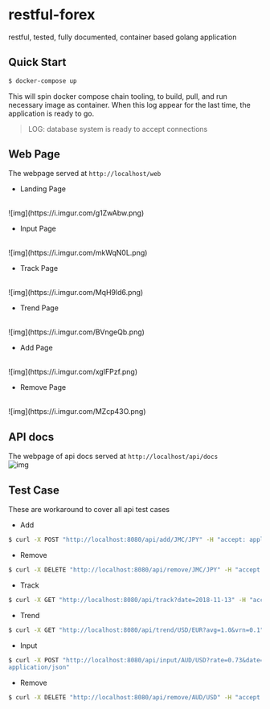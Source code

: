 # restful-forex
restful, tested, fully documented, container based golang application

## Quick Start
```sh
$ docker-compose up
```
This will spin docker compose chain tooling, to build, pull, and run necessary image as container. When this log appear for the last time, the application is ready to go.
> LOG:  database system is ready to accept connections

## Web Page
The webpage served at `http://localhost/web`
- Landing Page
<br>
![img](https://i.imgur.com/g1ZwAbw.png)

- Input Page
<br>
![img](https://i.imgur.com/mkWqN0L.png)

- Track Page
<br>
![img](https://i.imgur.com/MqH9ld6.png)

- Trend Page
<br>
![img](https://i.imgur.com/BVngeQb.png)

- Add Page
<br>
![img](https://i.imgur.com/xgIFPzf.png)

- Remove Page
<br>
![img](https://i.imgur.com/MZcp43O.png)

## API docs
The webpage of api docs served at `http://localhost/api/docs`
<br>
![img](https://i.imgur.com/ds4k7tx.png)


## Test Case
These are workaround to cover all api test cases
- Add
```sh
$ curl -X POST "http://localhost:8080/api/add/JMC/JPY" -H "accept: application/json"
```
- Remove
```sh
$ curl -X DELETE "http://localhost:8080/api/remove/JMC/JPY" -H "accept: application/json"
```
- Track
```sh
$ curl -X GET "http://localhost:8080/api/track?date=2018-11-13" -H "accept: application/json"
```
- Trend
```sh
$ curl -X GET "http://localhost:8080/api/trend/USD/EUR?avg=1.0&vrn=0.1" -H "accept: application/json"
```
- Input
```sh
$ curl -X POST "http://localhost:8080/api/input/AUD/USD?rate=0.73&date=2018-11-16" -H "accept: 
application/json"
```
- Remove
```sh
$ curl -X DELETE "http://localhost:8080/api/remove/AUD/USD" -H "accept: application/json"
```